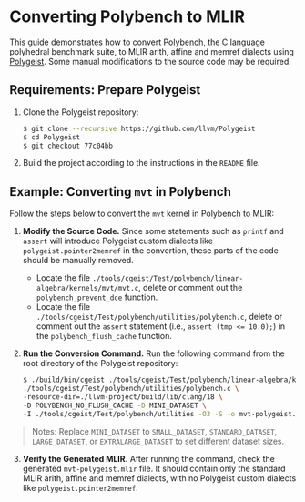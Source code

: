 # Converting Polybench to MLIR

This guide demonstrates how to convert [Polybench](https://www.cs.colostate.edu/~pouchet/software/polybench/), the C language polyhedral benchmark suite, to MLIR arith, affine and memref dialects using [Polygeist](https://github.com/llvm/Polygeist). Some manual modifications to the source code may be required.

## Requirements: Prepare Polygeist

1. Clone the Polygeist repository:
   ```bash
   $ git clone --recursive https://github.com/llvm/Polygeist
   $ cd Polygeist
   $ git checkout 77c04bb
   ```
2. Build the project according to the instructions in the `README` file.

## Example: Converting `mvt` in Polybench

Follow the steps below to convert the `mvt` kernel in Polybench to MLIR:

1. **Modify the Source Code.**
   Since some statements such as `printf` and `assert` will introduce Polygeist custom dialects like `polygeist.pointer2memref` in the convertion, these parts of the code should be manually removed.
   - Locate the file `./tools/cgeist/Test/polybench/linear-algebra/kernels/mvt/mvt.c`, delete or comment out the `polybench_prevent_dce` function.
   - Locate the file `./tools/cgeist/Test/polybench/utilities/polybench.c`, delete or comment out the `assert` statement (i.e., `assert (tmp <= 10.0);`) in the `polybench_flush_cache` function.

2. **Run the Conversion Command.**
   Run the following command from the root directory of the Polygeist repository:
   ```bash
   $ ./build/bin/cgeist ./tools/cgeist/Test/polybench/linear-algebra/kernels/mvt/mvt.c \
   ./tools/cgeist/Test/polybench/utilities/polybench.c \
   -resource-dir=./llvm-project/build/lib/clang/18 \
   -D POLYBENCH_NO_FLUSH_CACHE -D MINI_DATASET \
   -I ./tools/cgeist/Test/polybench/utilities -O3 -S -o mvt-polygeist.mlir
   ```
> Notes: Replace `MINI_DATASET` to `SMALL_DATASET`, `STANDARD_DATASET`, `LARGE_DATASET`, or `EXTRALARGE_DATASET` to set different dataset sizes.

3. **Verify the Generated MLIR.**
   After running the command, check the generated `mvt-polygeist.mlir` file. It should contain only the standard MLIR arith, affine and memref dialects, with no Polygeist custom dialects like `polygeist.pointer2memref`.
